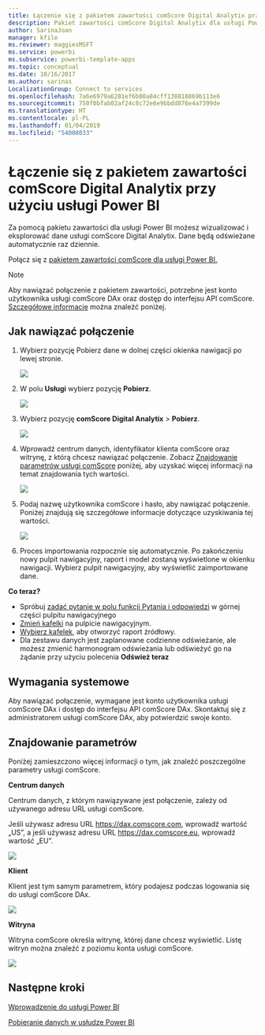 ```yaml
---
title: Łączenie się z pakietem zawartości comScore Digital Analytix przy użyciu usługi Power BI
description: Pakiet zawartości comScore Digital Analytix dla usługi Power BI
author: SarinaJoan
manager: kfile
ms.reviewer: maggiesMSFT
ms.service: powerbi
ms.subservice: powerbi-template-apps
ms.topic: conceptual
ms.date: 10/16/2017
ms.author: sarinas
LocalizationGroup: Connect to services
ms.openlocfilehash: 7a6e6979a6281ef6b00a84cff138818869b113e6
ms.sourcegitcommit: 750f0bfab02af24c8c72e6e9bbdd876e4a7399de
ms.translationtype: HT
ms.contentlocale: pl-PL
ms.lasthandoff: 01/04/2019
ms.locfileid: "54008033"
---
```

# <a name="connect-to-comscore-digital-analytix-with-power-bi"></a>Łączenie się z pakietem zawartości comScore Digital Analytix przy użyciu usługi Power BI
Za pomocą pakietu zawartości dla usługi Power BI możesz wizualizować i eksplorować dane usługi comScore Digital Analytix. Dane będą odświeżane automatycznie raz dziennie.

Połącz się z [pakietem zawartości comScore dla usługi Power BI.](https://app.powerbi.com/getdata/services/comscore)

>[!NOTE]
>Aby nawiązać połączenie z pakietem zawartości, potrzebne jest konto użytkownika usługi comScore DAx oraz dostęp do interfejsu API comScore. [Szczegółowe informacje](#Requirements) można znaleźć poniżej.

## <a name="how-to-connect"></a>Jak nawiązać połączenie
1. Wybierz pozycję Pobierz dane w dolnej części okienka nawigacji po lewej stronie.
   
   ![](media/service-connect-to-connect-to/getdata.png)
2. W polu **Usługi** wybierz pozycję **Pobierz**.
   
   ![](media/service-connect-to-connect-to/services.png)
3. Wybierz pozycję **comScore Digital Analytix** \> **Pobierz**.
   
   ![](media/service-connect-to-connect-to/comscore.png)
4. Wprowadź centrum danych, identyfikator klienta comScore oraz witrynę, z którą chcesz nawiązać połączenie. Zobacz [Znajdowanie parametrów usługi comScore](#FindingParams) poniżej, aby uzyskać więcej informacji na temat znajdowania tych wartości.
   
   ![](media/service-connect-to-connect-to/parameters.png)
5. Podaj nazwę użytkownika comScore i hasło, aby nawiązać połączenie. Poniżej znajdują się szczegółowe informacje dotyczące uzyskiwania tej wartości.
   
   ![](media/service-connect-to-connect-to/creds.png)
6. Proces importowania rozpocznie się automatycznie. Po zakończeniu nowy pulpit nawigacyjny, raport i model zostaną wyświetlone w okienku nawigacji. Wybierz pulpit nawigacyjny, aby wyświetlić zaimportowane dane.

**Co teraz?**

* Spróbuj [zadać pytanie w polu funkcji Pytania i odpowiedzi](consumer/end-user-q-and-a.md) w górnej części pulpitu nawigacyjnego
* [Zmień kafelki](service-dashboard-edit-tile.md) na pulpicie nawigacyjnym.
* [Wybierz kafelek](consumer/end-user-tiles.md), aby otworzyć raport źródłowy.
* Dla zestawu danych jest zaplanowane codzienne odświeżanie, ale możesz zmienić harmonogram odświeżania lub odświeżyć go na żądanie przy użyciu polecenia **Odśwież teraz**

<a name="Requirements"></a>

## <a name="system-requirements"></a>Wymagania systemowe
Aby nawiązać połączenie, wymagane jest konto użytkownika usługi comScore DAx i dostęp do interfejsu API comScore DAx. Skontaktuj się z administratorem usługi comScore DAx, aby potwierdzić swoje konto.

<a name="FindingParams"></a>

## <a name="finding-parameters"></a>Znajdowanie parametrów
Poniżej zamieszczono więcej informacji o tym, jak znaleźć poszczególne parametry usługi comScore.

**Centrum danych**

Centrum danych, z którym nawiązywane jest połączenie, zależy od używanego adresu URL usługi comScore.

Jeśli używasz adresu URL https://dax.comscore.com, wprowadź wartość „US”, a jeśli używasz adresu URL https://dax.comscore.eu, wprowadź wartość „EU”.

![](media/service-connect-to-connect-to/comscore_url.png) 

**Klient**

Klient jest tym samym parametrem, który podajesz podczas logowania się do usługi comScore DAx.

![](media/service-connect-to-connect-to/comscore_signin.png) 

**Witryna**

Witryna comScore określa witrynę, której dane chcesz wyświetlić. Listę witryn można znaleźć z poziomu konta usługi comScore.

![](media/service-connect-to-connect-to/comscore_sites.png)

## <a name="next-steps"></a>Następne kroki
[Wprowadzenie do usługi Power BI](service-get-started.md)

[Pobieranie danych w usłudze Power BI](service-get-data.md)

